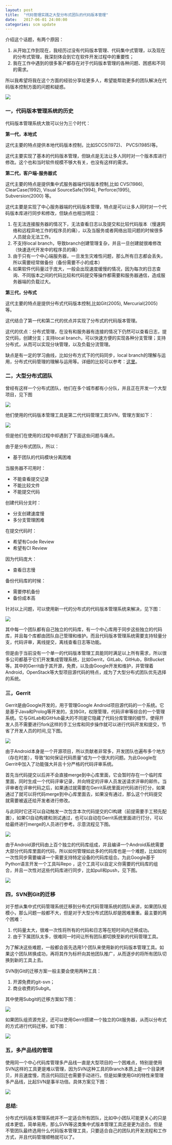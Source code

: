 ```yaml
---
layout: post
title:  "代码管理实践之大型分布式团队的代码版本管理"
date:   2017-06-01 24:00:00
categories: scm update
---
```


介绍这个话题，有两个原因：

1. 从开始工作到现在，我经历过没有代码版本管理、代码集中式管理，以及现在的分布式管理，我深刻体会到它在软件开发过程中的重要性；
2. 我在工作中遇到的很多客户都存在对于代码版本管理的各种问题、困惑和不同的需求。

所以我希望将我在这个方面的经验分享给更多人，希望能帮助更多的团队解决在代码版本控制方面的问题和疑惑。

![](http://insights.thoughtworkers.org/wp-content/uploads/2017/05/0-1.png)
 
### 一，代码版本管理系统的历史

代码版本管理系统大致可以分为三个时代：

**第一代，本地式**

这代主要的特点提供本地代码版本控制，比如SCCS(1972)、 PVCS(1985)等。
 
这代主要实现了基本的代码版本管理，但缺点是无法让多人同时对一个版本库进行修改。这个也和当时软件规模不够大有关，也没有这样的需求。
 
**第二代，客户端-服务器式**

这代主要的特点是提供集中式服务器端代码版本控制,比如 CVS(1986), ClearCase(1992), Visual SourceSafe(1994), Perforce(1995), Subversion(2000) 等。
 
这代主要是实现了中心服务器端的代码版本管理，特点是可以让多人同时对一个代码版本库进行同步和修改，但缺点也相当明显：

1. 在无法连接服务器的情况下，无法查看日志以及提交和比较代码版本（慢速网络和远程异地工作的程序员的痛），以及当服务或者网络出现问题的时候很多人员就会无法工作。
2. 不支持local branch，导致branch创建管理复杂，并且一旦创建就很难修改（快速迭代开发中的程序员的痛）
3. 由于只有一个中心端服务器，一旦发生灾难性问题，那么所有日志都会丢失，所以需要经常做备份（备份需要不小的成本）
4. 如果软件代码量过于庞大，一般会出现速度缓慢的情况，因为每次的日志查询、不同版本之间的代码比较和代码提交等操作都需要和服务器通信，造成服务器端的负载过大。

**第三代，分布式**

这代主要的特点是提供分布式代码版本控制,比如Git(2005), Mercurial(2005)等。
 
这代结合了第一代和第二代的优点并实现了分布式的代码版本管理。
 
这代的优点：分布式管理，在没有和服务器有连接的情况下仍然可以查看日志，提交代码，创建分支；支持local branch，可以快速方便的实现各种分支管理；支持分布式，从而可以实现分块管理，以及负载分流管理。
 
缺点是有一定的学习曲线，比如分布方式下的代码同步，local branch的理解与运用，分布式代码管理的理解与运用等。详细的比较可以参考：[这里](https://en.wikipedia.org/w/index.php?title=Comparison_of_version_control_software)。
 
### 二，大型分布式团队

曾经有这样一个分布式团队，他们在多个城市都有小分队，并且正在开发一个大型项目，见下图

![](http://insights.thoughtworkers.org/wp-content/uploads/2017/05/1-2.png)

他们使用的代码版本管理工具是第二代代码管理工具SVN，管理方案如下：

![](http://insights.thoughtworkers.org/wp-content/uploads/2017/05/2-1.png)
 
但是他们在使用的过程中却遇到了下面这些问题与痛点。

由于是分布式团队，所以：

* 基于团队的代码模块分离困难

当服务器不可用时：

* 不能查看提交记录
* 不能比较文件
* 不能提交代码

创建代码分支时：

* 分支创建速度慢
* 多分支管理困难

在提交代码时：

* 希望有Code Review
* 希望有CI Review

因为代码庞大：

* 查看日志慢

备份代码库的时候：

* 需要停机备份
* 备份成本高
 
针对以上问题，可以使用新一代的分布式的代码版本管理系统来解决，见下图：

![](http://insights.thoughtworkers.org/wp-content/uploads/2017/05/3-2.png)

其中每一个团队都有自己独立的代码库，有一个中心库用于同步这些独立的代码库，并且每个库都由团队自己管理和维护。而且代码版本管理系统需要支持轻量分支，代码评审，离线提交，离线查看日志等功能。
 
但是由于当前没有一个单一的代码版本管理工具能同时满足以上所有需求，所以很多公司都基于它们开发集成管理系统，比如Gerrit，GitLab，GitHub，BitBucket等。其中的Gerrit由于其开源，免费，以及由Google开发和维护，并管理着Android，OpenStack等大型项目源代码的特点，成为了大型分布式团队优先选择的系统。

 
### 三，Gerrit

Gerrit是由Google开发的，用于管理Google Android项目源代码的一个系统。它是基于Java和Prolog等开发的，支持Git，权限管理，代码评审等综合的一个管理系统。它与GitLab和GitHub最大的不同是它隐藏了代码分库管理的细节，使得开发人员不需要进行fork这样的手工分库和同步操作就可以进行代码开发和提交，节省了开发人员的时间,见下图。

![](http://insights.thoughtworkers.org/wp-content/uploads/2017/05/4-2.png)
 
由于Android本身是一个开源项目，所以贡献者非常多，开发团队也遍布多个地方（存在时差），导致“如何保证代码质量”成为一个很大的问题。为此Google在Gerrit中加入了功能强大并且十分严格的代码评审系统。
 
首先当代码提交以后并不会直接merge到中心库里面，它会暂时存在一个临时库里面，同时生成一个代码评审记录，并向特定的评审人员发送请求评审的邮件。当评审者在评审代码之后，如果通过就需要在Gerrit系统里面对代码进行打分，如果通过了就可以将代码merge到中心库里面去，如果没有通过，那么这个代码提交就需要被返还给开发者进行修改。
 
与此同时它还可以自动触发一次包含本次代码提交的CI构建（前提需要手工预先配置），如果CI自动构建和测试通过，也可以自动在Gerrit系统里面进行打分，可以给最终进行merge的人员进行参考。示意流程见下图。

![](http://insights.thoughtworkers.org/wp-content/uploads/2017/05/5-2.png)

由于Android源代码由上百个独立的代码库组成，并且编译一个Android系统需要大部分代码库里面的代码，所以如何管理如此多的代码库也是一个难题，比如如何一次性同步需要编译一个需要支持特定设备的代码库组合。为此Google基于Python语言开发一个工具叫Repo ，这个工具可以自定义你需要的代码库的组合，并且一次性对这些代码库进行同步，比如pull和push，见下图。

![](http://insights.thoughtworkers.org/wp-content/uploads/2017/05/6-1.png) 
 
### 四，SVN到Git的迁移

对于想从集中式代码管理系统迁移到分布式代码管理系统的团队来讲，如果团队规模小，那么问题一般都不大，但是对于大型分布式团队却是困难重重。最主要的两个困难：

1. 代码量太大，很难一次性将所有的代码和日志等在短时间内迁移成功。
2. 由于下属团队太多，很难同一时间让所有团队都切换至新的代码管理工具。
 
为了解决这些难题，一般都会首先选用1个团队来使用新的代码版本管理工具。如果这个团队转换成功，再将其作为标杆向其他团队推广，从而逐步的将所有团队切换到新的工具上去。
 
SVN到Git的迁移方案一般主要会使用两种工具：

1. 开源免费的git-svn；
2. 商业收费的Subgit。

其中使用Subgit的迁移方案如下图：

![](http://insights.thoughtworkers.org/wp-content/uploads/2017/05/7-1.png)
 
如果团队组资源充足，还可以使用Gerrit搭建一个独立的Git服务器，从而以分布式的方式进行代码迁移，如下图：

![](http://insights.thoughtworkers.org/wp-content/uploads/2017/05/8.png)
 
### 五，多产品线的管理

使用同一个中心代码库管理多产品线一直是大型项目的一个困难点，特别是使用SVN这样的工具更是难以管理，因为SVN这种工具的Branch本质上是一个目录拷贝，并且速度慢，而且代码回迁也需要手动进行。但是如果使用Git的特性来管理多产品线，比起SVN是事半功倍。具体方案见下图：
 
![](http://insights.thoughtworkers.org/wp-content/uploads/2017/05/9.png) 
 
### 总结:
分布式代码版本管理系统并不一定适合所有团队，比如中小团队可能更关心的只是成本更低，简单易用，那么SVN等这类集中式版本管理工具还是更为适合。但是不管团队最终选用什么代码版本管理工具，只要适合自己的团队的开发流程和工作方式，并且代码管理顺畅就可以了。